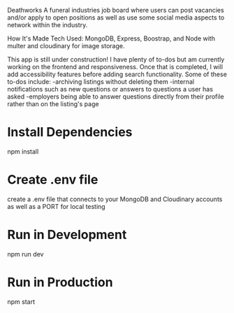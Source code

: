 Deathworks
A funeral industries job board where users can post vacancies and/or apply to open positions as well as use some social media aspects to network within the industry.

How It's Made
Tech Used: MongoDB, Express, Boostrap, and Node with multer and cloudinary for image storage.

This app is still under construction! I have plenty of to-dos but am currently working on the frontend and responsiveness.  Once that is completed, I will add accessibility features before adding search functionality.
Some of these to-dos include:
    -archiving listings without deleting them
    -internal notifications such as new questions or answers to questions a user has asked
    -employers being able to answer questions directly from their profile rather than on the listing's page

# Install Dependencies

npm install

# Create .env file

create a .env file that connects to your MongoDB and Cloudinary accounts as well as a PORT for local testing

# Run in Development

npm run dev

# Run in Production

npm start

